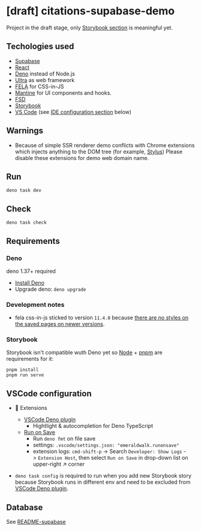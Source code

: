 # [draft] citations-supabase-demo

Project in the draft stage, only [Storybook section](#Storybook) is meaningful yet.

## Techologies used

- [Supabase](https://supabase.com)
- [React](https://react.dev)
- [Deno](https://github.com/denoland/deno) instead of Node.js
- [Ultra](https://ultrajs.dev) as web framework
- [FELA](https://fela.js.org) for CSS-in-JS
- [Mantine](https://mantine.dev) for UI components and hooks.
- [FSD](https://feature-sliced.design/)
- [Storybook](https://storybook.js.org/)
- [VS Code](https://code.visualstudio.com/Download) (see [IDE configuration section](#vscode-configuration) below)

## Warnings

- Because of simple SSR renderer demo conflicts with Chrome extensions which injects anything to the DOM tree (for example, [Stylus](https://chrome.google.com/webstore/detail/stylus/clngdbkpkpeebahjckkjfobafhncgmne)) Please disable these extensions for demo web domain name.

## Run

`deno task dev`

## Check

`deno task check`

## Requirements

### Deno

deno 1.37+ required

- [Install Deno](https://docs.deno.com/runtime/manual/getting_started/installation)
- Upgrade deno: `deno upgrade`

### Development notes

- fela css-in-js sticked to version `11.4.0` because
  [there are no styles on the saved pages on newer versions](https://github.com/robinweser/fela/issues/915).

### Storybook

Storybook isn't compatible wuth Deno yet so [Node](https://nodejs.org/en) + [pnpm](https://pnpm.io/) are requirements for it:

```
pnpm install
pnpm run serve
```

## VSCode configuration

- :jigsaw: Extensions
  - [VSCode Deno plugin](https://github.com/denoland/vscode_deno)
    - Hightlight & autocompletion for Deno TypeScript
  - [Run on Save](https://marketplace.visualstudio.com/items?itemName=emeraldwalk.RunOnSave)
    - Run `deno fmt` on file save
    - settings: `.vscode/settings.json: "emeraldwalk.runonsave"`
    - extension logs: `cmd-shift-p` -> Search `Developer: Show Logs` -> `Extension Host`, then select `Run on Save` in drop-down list on upper-right :arrow_upper_right: corner

- `deno task config` is required to run when you add new Storybook story because Storybook runs in different env and need to be excluded from [VSCode Deno plugin](https://github.com/denoland/vscode_deno).

## Database

See [README-supabase](./README-supabase.md)
